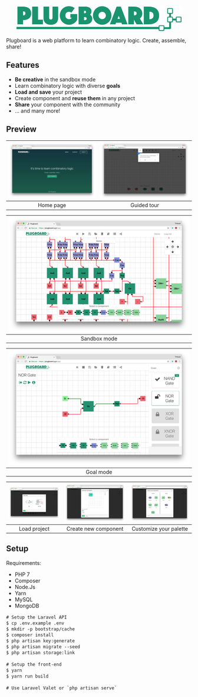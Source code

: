 <p align="center">
  <a href="https://plugboard.xyz" target="_blank">
    <img alt="Plugboard" src="public/static/Plugboard-Green.png">
  </a>
  <br>
</p>

Plugboard is a web platform to learn combinatory logic. Create, assemble, share!

## Features

* **Be creative** in the sandbox mode
* Learn combinatory logic with diverse **goals**
* **Load and save** your project
* Create component and **reuse them** in any project
* **Share** your component with the community
* ... and many more!

## Preview

| ![Screenshot](screenshots/screenshot-1.png) | ![Screenshot](screenshots/screenshot-2.png)
|:---:|:---:|
| Home page | Guided tour

![Screenshot](screenshots/screenshot-3.png) |
|:---:|
| Sandbox mode

![Screenshot](screenshots/screenshot-4.png) |
|:---:|
| Goal mode

| ![Screenshot](screenshots/screenshot-5.png) | ![Screenshot](screenshots/screenshot-6.png) | ![Screenshot](screenshots/screenshot-7.png) |
|:---:|:---:|:---:|
| Load project | Create new component | Customize your palette

## Setup

Requirements:
- PHP 7
- Composer
- Node.Js
- Yarn
- MySQL
- MongoDB

```
# Setup the Laravel API
$ cp .env.example .env
$ mkdir -p bootstrap/cache
$ composer install
$ php artisan key:generate
$ php artisan migrate --seed
$ php artisan storage:link

# Setup the front-end
$ yarn
$ yarn run build

# Use Laravel Valet or `php artisan serve`
```